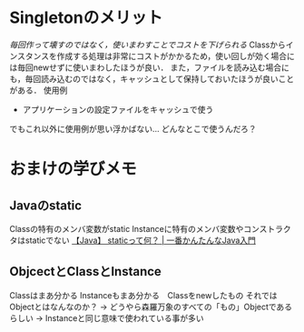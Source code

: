 # Singletonのメリット
*毎回作って壊すのではなく，使いまわすことでコストを下げられる*
Classからインスタンスを作成する処理は非常にコストがかかるため，使い回しが効く場合には毎回newせずに使いまわしたほうが良い．
また，ファイルを読み込む場合にも，毎回読み込むのではなく，キャッシュとして保持しておいたほうが良いことがある．
使用例
+ アプリケーションの設定ファイルをキャッシュで使う

でもこれ以外に使用例が思い浮かばない…
どんなとこで使うんだろ？



# おまけの学びメモ
## Javaのstatic
Classの特有のメンバ変数がstatic
Instanceに特有のメンバ変数やコンストラクタはstaticでない
[【Java】 staticって何？ | 一番かんたんなJava入門](http://nobuo-create.net/java-beginner-21/)

## ObjcectとClassとInstance
Classはまあ分かる
Instanceもまあ分かる　Classをnewしたもの
それではObjectとはなんなのか？
→ どうやら森羅万象のすべての「もの」Objectであるらしい
→ Instanceと同じ意味で使われている事が多い
